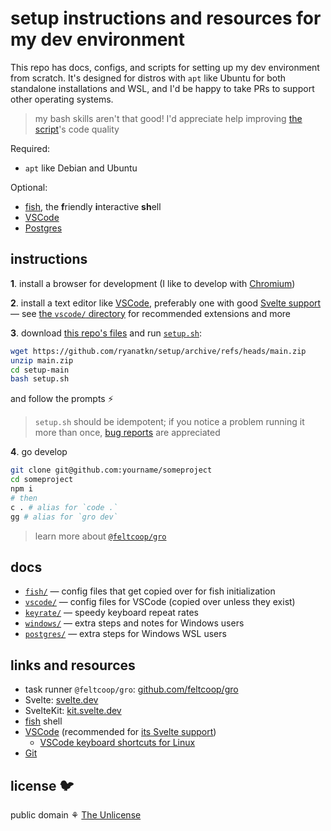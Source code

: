 # setup instructions and resources for my dev environment

This repo has docs, configs, and scripts for setting up my dev environment from scratch.
It's designed for distros with `apt` like Ubuntu for both standalone installations and WSL,
and I'd be happy to take PRs to support other operating systems.

> my bash skills aren't that good! I'd appreciate help improving
> [the script](setup.sh)'s code quality

Required:

- `apt` like Debian and Ubuntu

Optional:

- [fish](https://fishshell.com/), the **f**riendly **i**nteractive **sh**ell
- [VSCode](https://code.visualstudio.com/)
- [Postgres](https://www.postgresql.org/)

## instructions

**1**. install a browser for development
(I like to develop with [Chromium](https://www.chromium.org/Home))

**2**. install a text editor like [VSCode](https://code.visualstudio.com/),
preferably one with good [Svelte support](https://github.com/sveltejs/language-tools) —
see [the `vscode/` directory](vscode) for recommended extensions and more

**3**. download
[this repo's files](https://github.com/ryanatkn/setup/archive/refs/heads/main.zip)
and run [`setup.sh`](setup.sh):

```bash
wget https://github.com/ryanatkn/setup/archive/refs/heads/main.zip
unzip main.zip
cd setup-main
bash setup.sh
```

and follow the prompts ⚡

> `setup.sh` should be idempotent;
> if you notice a problem running it more than once,
> [bug reports](https://github.com/ryanatkn/setup/issues) are appreciated

**4**. go develop

```bash
git clone git@github.com:yourname/someproject
cd someproject
npm i
# then
c . # alias for `code .`
gg # alias for `gro dev`
```

> learn more about [`@feltcoop/gro`](https://github.com/feltcoop/gro)

## docs

- [`fish/`](fish) — config files that get copied over for fish initialization
- [`vscode/`](vscode) — config files for VSCode (copied over unless they exist)
- [`keyrate/`](keyrate) — speedy keyboard repeat rates
- [`windows/`](windows) — extra steps and notes for Windows users
- [`postgres/`](postgres) — extra steps for Windows WSL users

## links and resources

- task runner `@feltcoop/gro`: [github.com/feltcoop/gro](https://github.com/feltcoop/gro)
- Svelte: [svelte.dev](https://svelte.dev/)
- SvelteKit: [kit.svelte.dev](https://kit.svelte.dev/)
- [fish](https://fishshell.com/) shell
- [VSCode](https://code.visualstudio.com/) (recommended for
  [its Svelte support](https://github.com/sveltejs/language-tools))
  - [VSCode keyboard shortcuts for Linux](https://code.visualstudio.com/shortcuts/keyboard-shortcuts-linux.pdf)
- [Git](https://git-scm.com/)

## license 🐦

public domain ⚘ [The Unlicense](license)
